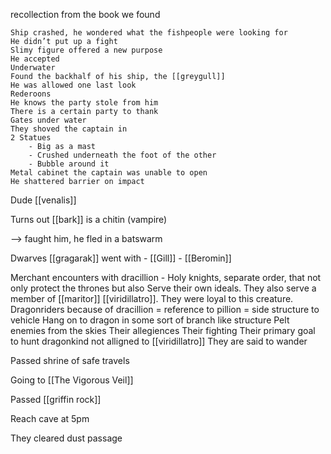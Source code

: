 recollection from the book we found
```
Ship crashed, he wondered what the fishpeople were looking for
He didn’t put up a fight
Slimy figure offered a new purpose
He accepted
Underwater
Found the backhalf of his ship, the [[greygull]]
He was allowed one last look
Rederoons
He knows the party stole from him
There is a certain party to thank
Gates under water
They shoved the captain in
2 Statues
	- Big as a mast
	- Crushed underneath the foot of the other
	- Bubble around it
Metal cabinet the captain was unable to open
He shattered barrier on impact
```
Dude [[venalis]]



Turns out [[bark]] is a chitin (vampire)

--> faught him, he fled in a batswarm


Dwarves [[gragarak]] went with
	- [[Gill]] 
	- [[Beromin]]


Merchant encounters with dracillion
	- Holy knights, separate order, that not only protect the thrones but also
	Serve their own ideals. They also serve a member of [[maritor]]
	[[viridillatro]]. They were loyal to this creature.
	Dragonriders because of dracillion = reference to pillion = side structure to vehicle
	Hang on to dragon in some sort of branch like structure
	Pelt enemies from the skies
	Their allegiences
	Their fighting
	Their primary goal to hunt dragonkind not alligned to [[viridillatro]]
	They are said to wander

Passed shrine of safe travels

Going to [[The Vigorous Veil]]


Passed [[griffin rock]]

Reach cave at 5pm

They cleared dust passage
